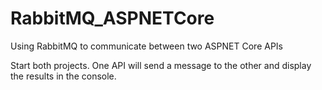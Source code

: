 # RabbitMQ_ASPNETCore
Using RabbitMQ to communicate between two ASPNET Core APIs

Start both projects. One API will send a message to the other and display the
results in the console.